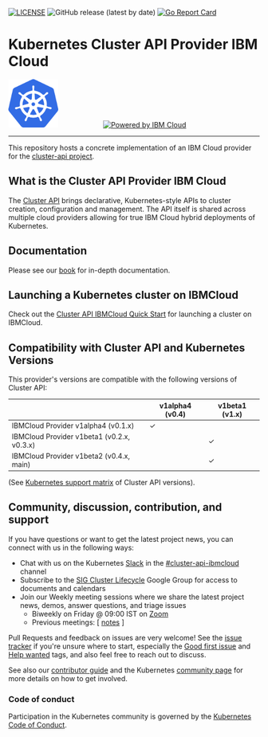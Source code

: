 [![LICENSE](https://img.shields.io/badge/license-apache2.0-green.svg)](https://sigs.k8s.io/cluster-api-provider-ibmcloud/blob/master/LICENSE)
![GitHub release (latest by date)](https://img.shields.io/github/v/release/kubernetes-sigs/cluster-api-provider-ibmcloud?label=version)
[![Go Report Card](https://goreportcard.com/badge/sigs.k8s.io/cluster-api-provider-ibmcloud)](https://goreportcard.com/report/sigs.k8s.io/cluster-api-provider-ibmcloud)

# Kubernetes Cluster API Provider IBM Cloud

<a href="https://github.com/kubernetes-sigs/cluster-api"><img src="https://github.com/kubernetes/kubernetes/raw/master/logo/logo.png"  width="100"></a><a href="https://www.ibm.com/cloud/"><img hspace="90px" src="./docs/images/ibm-cloud.svg" alt="Powered by IBM Cloud" height="100"></a>

------

This repository hosts a concrete implementation of an IBM Cloud provider for the [cluster-api project](https://github.com/kubernetes-sigs/cluster-api).

## What is the Cluster API Provider IBM Cloud

The [Cluster API](https://github.com/kubernetes-sigs/cluster-api) brings declarative, Kubernetes-style APIs to cluster creation, configuration and management. The API itself is shared across multiple cloud providers allowing for true IBM Cloud hybrid deployments of Kubernetes.

## Documentation

Please see our [book](https://cluster-api-ibmcloud.sigs.k8s.io) for in-depth documentation.

## Launching a Kubernetes cluster on IBMCloud

Check out the [Cluster API IBMCloud Quick Start](https://cluster-api-ibmcloud.sigs.k8s.io/getting-started.html) for launching a
cluster on IBMCloud.

## Compatibility with Cluster API and Kubernetes Versions

This provider's versions are compatible with the following versions of Cluster API:

|                                            | v1alpha4 (v0.4) | v1beta1 (v1.x) |
|--------------------------------------------|-----------------|----------------|
| IBMCloud Provider v1alpha4 (v0.1.x)        | ✓               |                |
| IBMCloud Provider v1beta1 (v0.2.x, v0.3.x) |                 | ✓              |
| IBMCloud Provider v1beta2 (v0.4.x, main)   |                 | ✓              |


(See [Kubernetes support matrix][cluster-api-supported-v] of Cluster API versions).

<!-- ANCHOR: Community -->

## Community, discussion, contribution, and support

If you have questions or want to get the latest project news, you can connect with us in the following ways:

- Chat with us on the Kubernetes [Slack](http://slack.k8s.io/) in the [#cluster-api-ibmcloud][slack] channel
- Subscribe to the [SIG Cluster Lifecycle](https://groups.google.com/forum/#!forum/kubernetes-sig-cluster-lifecycle) Google Group for access to documents and calendars
- Join our Weekly meeting sessions where we share the latest project news, demos, answer questions, and triage issues
    - Biweekly on Friday @ 09:00 IST on [Zoom][zoomMeeting]
    - Previous meetings: \[ [notes][notes] \]

Pull Requests and feedback on issues are very welcome!
See the [issue tracker] if you're unsure where to start, especially the [Good first issue] and [Help wanted] tags, and
also feel free to reach out to discuss.

See also our [contributor guide](CONTRIBUTING.md) and the Kubernetes [community page] for more details on how to get involved.

[slack]: https://kubernetes.slack.com/messages/C02F4CX3ALF
[zoomMeeting]: https://zoom.us/j/9392903494
[notes]: https://docs.google.com/document/d/1oWnqXy1VFv0E3kovQoZfS6IlVP0L4eaQsN-2HYC_6_A/edit
[issue tracker]: https://github.com/kubernetes-sigs/cluster-api-provider-ibmcloud/issues
[Good first issue]: https://github.com/kubernetes-sigs/cluster-api-provider-ibmcloud/issues?q=is%3Aopen+is%3Aissue+label%3A%22good+first+issue%22
[Help wanted]: https://github.com/kubernetes-sigs/cluster-api-provider-ibmcloud/issues?utf8=%E2%9C%93&q=is%3Aopen+is%3Aissue+label%3A%22help+wanted%22+
[community page]: https://kubernetes.io/community
[cluster-api-supported-v]: https://cluster-api.sigs.k8s.io/reference/versions.html

### Code of conduct

Participation in the Kubernetes community is governed by the [Kubernetes Code of Conduct](code-of-conduct.md).

<!-- ANCHOR_END: Community -->
